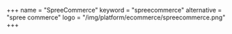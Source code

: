 +++
name = "SpreeCommerce"
keyword = "spreecommerce"
alternative = "spree commerce"
logo = "/img/platform/ecommerce/spreecommerce.png"
+++
